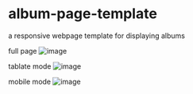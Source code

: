# album-page-template

a responsive webpage template for displaying albums 


full page
![image](https://user-images.githubusercontent.com/50844224/188683311-5fb72f5c-1f9c-4417-bac8-017dc80ebf34.png)

tablate mode
![image](https://user-images.githubusercontent.com/50844224/188683565-f9975c0f-2524-4be0-b12e-19c1fbacefdb.png)

mobile mode
![image](https://user-images.githubusercontent.com/50844224/188683773-c72970d6-cd95-4797-960d-7bc7a68f9b9e.png)
